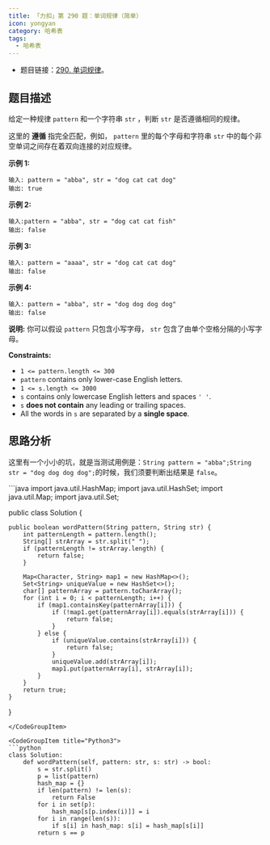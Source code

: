 ```yaml
---
title: 「力扣」第 290 题：单词规律（简单）
icon: yongyan
category: 哈希表
tags:
  - 哈希表
---
```


- 题目链接：[290. 单词规律](https://leetcode-cn.com/problems/word-pattern/)。

## 题目描述

给定一种规律 `pattern` 和一个字符串 `str` ，判断 `str` 是否遵循相同的规律。

这里的 **遵循** 指完全匹配，例如， `pattern` 里的每个字母和字符串 `str` 中的每个非空单词之间存在着双向连接的对应规律。

**示例 1:**

```
输入: pattern = "abba", str = "dog cat cat dog"
输出: true
```

**示例 2:**

```
输入:pattern = "abba", str = "dog cat cat fish"
输出: false
```

**示例 3:**

```
输入: pattern = "aaaa", str = "dog cat cat dog"
输出: false
```

**示例 4:**

```
输入: pattern = "abba", str = "dog dog dog dog"
输出: false
```

**说明:**
你可以假设 `pattern` 只包含小写字母， `str` 包含了由单个空格分隔的小写字母。

**Constraints:**

- `1 <= pattern.length <= 300`
- `pattern` contains only lower-case English letters.
- `1 <= s.length <= 3000`
- `s` contains only lowercase English letters and spaces `' '`.
- `s` **does not contain** any leading or trailing spaces.
- All the words in `s` are separated by a **single space**.

## 思路分析

这里有一个小小的坑，就是当测试用例是：`String pattern = "abba";String str = "dog dog dog dog";`的时候，我们须要判断出结果是 `false`。

<CodeGroup>
<CodeGroupItem title="Java">
```java
import java.util.HashMap;
import java.util.HashSet;
import java.util.Map;
import java.util.Set;

public class Solution {

    public boolean wordPattern(String pattern, String str) {
        int patternLength = pattern.length();
        String[] strArray = str.split(" ");
        if (patternLength != strArray.length) {
            return false;
        }

        Map<Character, String> map1 = new HashMap<>();
        Set<String> uniqueValue = new HashSet<>();
        char[] patternArray = pattern.toCharArray();
        for (int i = 0; i < patternLength; i++) {
            if (map1.containsKey(patternArray[i])) {
                if (!map1.get(patternArray[i]).equals(strArray[i])) {
                    return false;
                }
            } else {
                if (uniqueValue.contains(strArray[i])) {
                    return false;
                }
                uniqueValue.add(strArray[i]);
                map1.put(patternArray[i], strArray[i]);
            }
        }
        return true;
    }

}

````
</CodeGroupItem>

<CodeGroupItem title="Python3">
```python
class Solution:
    def wordPattern(self, pattern: str, s: str) -> bool:
        s = str.split()
        p = list(pattern)
        hash_map = {}
        if len(pattern) != len(s):
            return False
        for i in set(p):
            hash_map[s[p.index(i)]] = i
        for i in range(len(s)):
            if s[i] in hash_map: s[i] = hash_map[s[i]]
        return s == p
````

</CodeGroupItem>
</CodeGroup>
